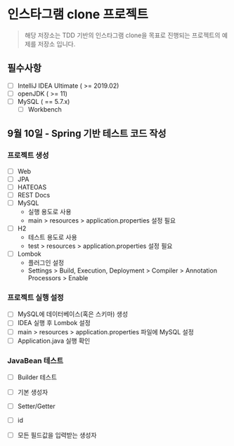 # 인스타그램 clone 프로젝트

> 해당 저장소는 TDD 기반의 인스타그램 clone을 목표로 진행되는 프로젝트의 예제를 저장소 입니다. 

## 필수사항
- [ ] IntelliJ IDEA Ultimate ( >= 2019.02)
- [ ] openJDK ( >= 11)
- [ ] MySQL ( == 5.7.x)
    - [ ] Workbench

## 9월 10일 - Spring 기반 테스트 코드 작성

### 프로젝트 생성
- [ ] Web
- [ ] JPA
- [ ] HATEOAS
- [ ] REST Docs
- [ ] MySQL
    - 실행 용도로 사용
    - main > resources > application.properties 설정 필요
- [ ] H2
    - 테스트 용도로 사용 
    - test > resources > application.properties 설정 필요    
- [ ] Lombok
    - 플러그인 설정
    - Settings > Build, Execution, Deployment > Compiler > Annotation Processors > Enable

### 프로젝트 실행 설정

- [ ] MySQL에 데이터베이스(혹은 스키마) 생성
- [ ] IDEA 실행 후 Lombok 설정
- [ ] main > resources > application.properties 파일에 MySQL 설정
- [ ] Application.java 실행 확인

### JavaBean 테스트

- [ ] Builder 테스트
- [ ] 기본 생성자
- [ ] Setter/Getter
- [ ] id
- [ ] 모든 필드값을 입력받는 생성자
 